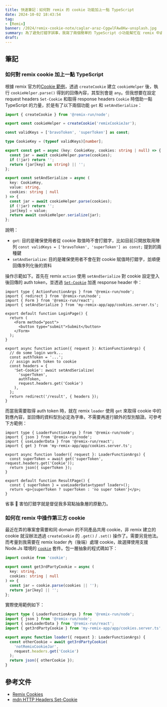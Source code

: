 ```yaml
---
title: 快速筆記：如何對 remix 的 cookie 功能加上一點 TypeScript
date: 2024-10-02 18:43:54
tag:
- [Remix]
banner: /2024/remix-cookie-note/caglar-araz-CggwlFAw8Kw-unsplash.jpg
summary: 為了避免打錯字誤事，我寫了兩個簡單的 TypeScript 小功能幫忙在 remix 中處理 cookie 的取值、賦值工作。
draft: 
---
```


## 筆記

### 如何對 remix cookie 加上一點 TypeScript

根據 remix 官方的[Cookie 範例](https://remix.run/docs/en/main/utils/cookies)，透過 `createCookie` 建立 `cookieHelper` 後，執行 `cookieHelper.parse()` 得到的回傳內容，其型別會是 `any`。但我想要在設定 request headers `Set-Cookie` 和取得 response headers `Cookie` 時借助一點 TypeScript 的力量，於是有了以下兩個功能 `get` 和 `setAndSerialize`：

```ts
import { createCookie } from '@remix-run/node';

export const cookieHelper = createCookie('remixCookieJar');

const validKeys = ['bravoToken', 'superToken'] as const;

type CookieKey = (typeof validKeys)[number];

export const get = async (key: CookieKey, cookies: string | null) => {
  const jar = await cookieHelper.parse(cookies);
  if (!jar) return '';
  return (jar[key] as string) || '';
};

export const setAndSerialize = async (
  key: CookieKey,
  value: string,
  cookies: string | null
) => {
  const jar = await cookieHelper.parse(cookies);
  if (!jar) return '';
  jar[key] = value;
  return await cookieHelper.serialize(jar);
};
```

說明：

- `get`: 目的是確保使用者從 cookie 取值時不會打錯字，比如目前只開放取用陣列 `const validKeys = ['bravoToken', 'superToken'] as const;` 提到的兩種鍵
- `setAndSerialize`: 目的是確保使用者不會在對 cookie 賦值時打錯字，並順便回傳序列化後的資料

操作示範如下。首先在 remix `action` 使用 `setAndSerialize` 對 cookie 設定登入後回傳的 auth token，並透過 [`Set-Cookie`](https://developer.mozilla.org/en-US/docs/Web/HTTP/Headers/Set-Cookie) 加進 response header 中：

```tsx
import type { ActionFunctionArgs } from '@remix-run/node';
import { redirect } from '@remix-run/node';
import { Form } from '@remix-run/react';
import { setAndSerialize } from 'my-remix-app/app/cookies.server.ts';

export default function LoginPage() {
  return (
    <Form method="post">
      <button type="submit">Submit</button>
    </Form>
  );
}

export async function action({ request }: ActionFunctionArgs) {
  // do some login work...
  const authToken = '...';
  // assign auth token to cookie
  const headers = {
    'Set-Cookie': await setAndSerialize(
      'superToken',
      authToken,
      request.headers.get('Cookie')
    ),
  };
  return redirect('/result', { headers });
}
```

而當我需要取得 auth token 時，就在 remix `loader` 使用 `get` 來取得 cookie 中的對應內容，並回傳的資料型別必定為字串，不需要再進行額外的型別驗證。可參考下方範例：

```tsx
import type { LoaderFunctionArgs } from '@remix-run/node';
import { json } from '@remix-run/node';
import { useLoaderData } from '@remix-run/react';
import { get } from 'my-remix-app/app/cookies.server.ts';

export async function loader({ request }: LoaderFunctionArgs) {
  const superToken = await get('superToken', request.headers.get('Cookie'));
  return json({ superToken });
}

export default function ResultPage() {
  const { superToken } = useLoaderData<typeof loader>();
  return <p>{superToken ? superToken : 'no super token'}</p>;
}
```

省事 🌚 害怕打錯字就是督促我多寫點抽象層的原動力。

### 如何在 remix 中操作第三方 cookie

最近在弄的專案會需要和同 domain 的不同產品共用 cookie，非 remix 建立的 cookie 就沒辦法透過 `createCookie` 的 `.get()` / `.set()` 操作了。需要另覓他法。而考量到我需要在 remix loader 內（後端）處理 cookie，故選擇使用支援 Node.Js 環境的 [`cookie`](https://www.npmjs.com/package/cookie) 套件。包一層抽象的程式碼如下：

```ts
import cookie from 'cookie';

export const get3rdPartyCookie = async (
  key: string,
  cookies: string | null
) => {
  const jar = cookie.parse(cookies || '');
  return jar[key] || '';
};
```

實際使用範例如下：

```ts
import type { LoaderFunctionArgs } from '@remix-run/node';
import { json } from '@remix-run/node';
import { useLoaderData } from '@remix-run/react';
import { get3rdPartyCookie } from 'my-remix-app/app/cookies.server.ts';

export async function loader({ request }: LoaderFunctionArgs) {
  const otherCookie = await get3rdPartyCookie(
    'notRemixCookieJar',
    request.headers.get('Cookie')
  );
  return json({ otherCookie });
}
```

## 參考文件

- [Remix Cookies](https://remix.run/docs/en/main/utils/cookies)
- [mdn HTTP Headers Set-Cookie](https://developer.mozilla.org/en-US/docs/Web/HTTP/Headers/Set-Cookie)
